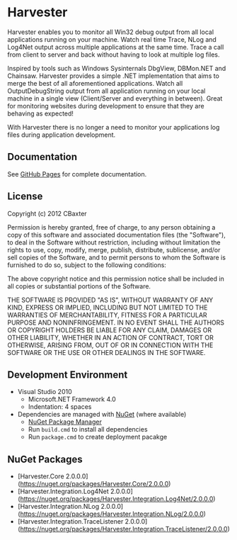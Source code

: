 # Harvester #

Harvester enables you to monitor all Win32 debug output from all local applications running on your machine. Watch real time Trace, NLog and Log4Net output across multiple applications at the same time. Trace a call from client to server and back without having to look at multiple log files.

Inspired by tools such as Windows Sysinternals DbgView, DBMon.NET and Chainsaw. Harvester provides a simple .NET implementation that aims to merge the best of all aforementioned applications. Watch all OutputDebugString output from all application running on your local machine in a single view (Client/Server and everything in between). Great for monitoring websites during development to ensure that they are behaving as expected!

With Harvester there is no longer a need to monitor your applications log files during application development.

## Documentation ##

See [GitHub Pages](http://cbaxter.github.com/Harvester/documentation.html) for complete documentation.

## License ##

Copyright (c) 2012 CBaxter

Permission is hereby granted, free of charge, to any person obtaining a copy of this software and associated documentation files (the "Software"), to deal in the Software without restriction, including without limitation the rights to use, copy, modify, merge, publish, distribute, sublicense, and/or sell copies of the Software, and to permit persons to whom the Software is furnished to do so, subject to the following conditions:

The above copyright notice and this permission notice shall be included in all copies or substantial portions of the Software.

THE SOFTWARE IS PROVIDED "AS IS", WITHOUT WARRANTY OF ANY KIND, EXPRESS OR IMPLIED, INCLUDING BUT NOT LIMITED TO THE WARRANTIES OF MERCHANTABILITY, FITNESS FOR A PARTICULAR PURPOSE AND NONINFRINGEMENT. IN NO EVENT SHALL THE AUTHORS OR COPYRIGHT HOLDERS BE LIABLE FOR ANY CLAIM, DAMAGES OR OTHER LIABILITY, WHETHER IN AN ACTION OF CONTRACT, TORT OR OTHERWISE, ARISING FROM, OUT OF OR IN CONNECTION WITH THE SOFTWARE OR THE USE OR OTHER DEALINGS IN THE SOFTWARE.

## Development Environment ##

- Visual Studio 2010
  - Microsoft.NET Framework 4.0
  - Indentation: 4 spaces
- Dependencies are managed with [NuGet](http://nuget.org) (where available)
  - [NuGet Package Manager](http://visualstudiogallery.msdn.microsoft.com/27077b70-9dad-4c64-adcf-c7cf6bc9970c)
  - Run `build.cmd` to install all dependencies
  - Run `package.cmd` to create deployment pacakge
  
## NuGet Packages ##

- [Harvester.Core 2.0.0.0] (https://nuget.org/packages/Harvester.Core/2.0.0.0)
- [Harvester.Integration.Log4Net 2.0.0.0] (https://nuget.org/packages/Harvester.Integration.Log4Net/2.0.0.0)
- [Harvester.Integration.NLog 2.0.0.0] (https://nuget.org/packages/Harvester.Integration.NLog/2.0.0.0)
- [Harvester.Integration.TraceListener 2.0.0.0] (https://nuget.org/packages/Harvester.Integration.TraceListener/2.0.0.0)